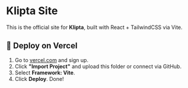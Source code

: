# Klipta Site

This is the official site for **Klipta**, built with React + TailwindCSS via Vite.

## 🚀 Deploy on Vercel

1. Go to [vercel.com](https://vercel.com) and sign up.
2. Click **"Import Project"** and upload this folder or connect via GitHub.
3. Select **Framework: Vite**.
4. Click **Deploy**. Done!